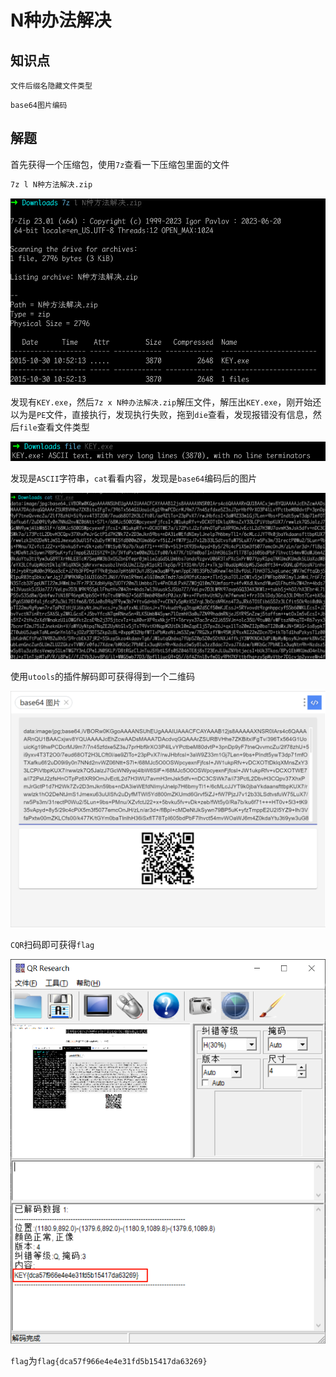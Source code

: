 # N种办法解决

## 知识点

`文件后缀名隐藏文件类型`

`base64图片编码`

## 解题

首先获得一个压缩包，使用`7z`查看一下压缩包里面的文件

```bash
7z l N种方法解决.zip
```

![](./img/N种办法解决-1.png)

发现有`KEY.exe`，然后`7z x N种办法解决.zip`解压文件，解压出`KEY.exe`，刚开始还以为是`PE`文件，直接执行，发现执行失败，拖到`die`查看，发现报错没有信息，然后`file`查看文件类型

![](./img/N种办法解决-2.png)

发现是`ASCII`字符串，`cat`看看内容，发现是`base64`编码后的图片

![](./img/N种办法解决-3.png)

使用`utools`的插件解码即可获得得到一个二维码

![](./img/N种办法解决-4.png)

`CQR`扫码即可获得`flag`

![](./img/N种办法解决-5.png)

`flag`为`flag{dca57f966e4e4e31fd5b15417da63269}`